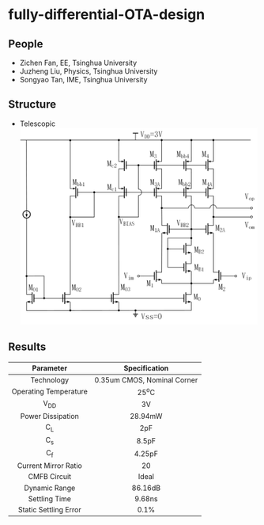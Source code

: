 # fully-differential-OTA-design

## People

* Zichen Fan, EE, Tsinghua University
* Juzheng Liu, Physics, Tsinghua University
* Songyao Tan, IME, Tsinghua University

## Structure
* Telescopic
![image](https://github.com/fairchildfzc/fully-differential-OTA-design/blob/master/circuitstructure.jpg)
## Results


| Parameter  | Specification |
| :------------: |:---------------:| 
| Technology      | 0.35um CMOS, Nominal Corner |
| Operating Temperature     | 25<sup>o</sup>C       |  
| V<sub>DD</sub> | 3V        |  
| Power Dissipation | 28.94mW        |  
| C<sub>L</sub> | 2pF        |  
| C<sub>s</sub> | 8.5pF        |  
| C<sub>f</sub> | 4.25pF        |  
| Current Mirror Ratio | 20        |  
| CMFB Circuit | Ideal        |  
| Dynamic Range | 86.16dB        |  
| Settling Time | 9.68ns        |
| Static Settling Error | 0.1%        |  



